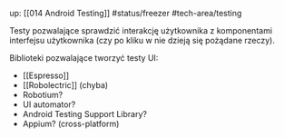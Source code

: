 up: [[014 Android Testing]]
#status/freezer 
#tech-area/testing 

Testy pozwalające sprawdzić interakcję użytkownika z komponentami interfejsu użytkownika (czy po kliku w nie dzieją się pożądane rzeczy).

Biblioteki pozwalające tworzyć testy UI:
- [[Espresso]]
- [[Robolectric]] (chyba)
- Robotium?
- UI automator?
- Android Testing Support Library?
- Appium? (cross-platform)